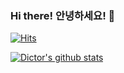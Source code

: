### Hi there! 안녕하세요! 👋

[![Hits](https://hits.seeyoufarm.com/api/count/incr/badge.svg?url=https%3A%2F%2Fgithub.com%2FDictor&count_bg=%2379C83D&title_bg=%23555555&icon=&icon_color=%23E7E7E7&title=hits&edge_flat=false)](https://hits.seeyoufarm.com)
   
[![Dictor's github stats](https://github-readme-stats.vercel.app/api?username=dictor&theme=dark&include_all_commits=true&show_icons=true)](https://github.com/anuraghazra/github-readme-stats)
